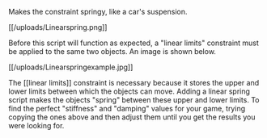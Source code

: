 Makes the constraint springy, like a car's suspension.

[[/uploads/Linearspring.png]]

Before this script will function as expected, a "linear limits" constraint must be applied to the same two objects. An image is shown below.

[[/uploads/Linearspringexample.jpg]]

The [[linear limits]] constraint is necessary because it stores the upper and lower limits between which the objects can move. Adding a linear spring script makes the objects "spring" between these upper and lower limits. To find the perfect "stiffness" and "damping" values for your game, trying copying the ones above and then adjust them until you get the results you were looking for.